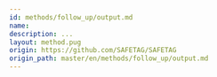 ```yaml
---
id: methods/follow_up/output.md
name: 
description: ...
layout: method.pug
origin: https://github.com/SAFETAG/SAFETAG
origin_path: master/en/methods/follow_up/output.md
---
```




